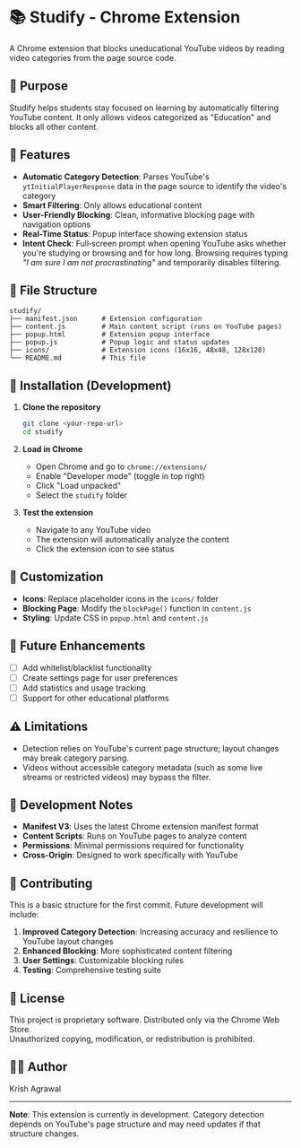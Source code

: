 # 📚 Studify - Chrome Extension

A Chrome extension that blocks uneducational YouTube videos by reading video categories from the page source code.

## 🎯 Purpose

Studify helps students stay focused on learning by automatically filtering YouTube content. It only allows videos categorized as "Education" and blocks all other content.

## 🚀 Features

- **Automatic Category Detection**: Parses YouTube's `ytInitialPlayerResponse` data in the page source to identify the video's category
- **Smart Filtering**: Only allows educational content
- **User-Friendly Blocking**: Clean, informative blocking page with navigation options
- **Real-Time Status**: Popup interface showing extension status
- **Intent Check**: Full‑screen prompt when opening YouTube asks whether you're studying or browsing and for how long. Browsing requires typing *"I am sure I am not procrastinating"* and temporarily disables filtering.

## 📁 File Structure

```
studify/
├── manifest.json      # Extension configuration
├── content.js         # Main content script (runs on YouTube pages)
├── popup.html         # Extension popup interface
├── popup.js           # Popup logic and status updates
├── icons/             # Extension icons (16x16, 48x48, 128x128)
└── README.md          # This file
```

## 🔧 Installation (Development)

1. **Clone the repository**
   ```bash
   git clone <your-repo-url>
   cd studify
   ```

2. **Load in Chrome**
   - Open Chrome and go to `chrome://extensions/`
   - Enable "Developer mode" (toggle in top right)
   - Click "Load unpacked"
   - Select the `studify` folder

3. **Test the extension**
   - Navigate to any YouTube video
   - The extension will automatically analyze the content
   - Click the extension icon to see status

## 🎨 Customization

- **Icons**: Replace placeholder icons in the `icons/` folder
- **Blocking Page**: Modify the `blockPage()` function in `content.js`
- **Styling**: Update CSS in `popup.html` and `content.js`

## 🔮 Future Enhancements

- [ ] Add whitelist/blacklist functionality
- [ ] Create settings page for user preferences
- [ ] Add statistics and usage tracking
- [ ] Support for other educational platforms

## ⚠️ Limitations

- Detection relies on YouTube's current page structure; layout changes may break category parsing.
- Videos without accessible category metadata (such as some live streams or restricted videos) may bypass the filter.

## 📝 Development Notes

- **Manifest V3**: Uses the latest Chrome extension manifest format
- **Content Scripts**: Runs on YouTube pages to analyze content
- **Permissions**: Minimal permissions required for functionality
- **Cross-Origin**: Designed to work specifically with YouTube

## 🤝 Contributing

This is a basic structure for the first commit. Future development will include:

1. **Improved Category Detection**: Increasing accuracy and resilience to YouTube layout changes
2. **Enhanced Blocking**: More sophisticated content filtering
3. **User Settings**: Customizable blocking rules
4. **Testing**: Comprehensive testing suite

## 📄 License

This project is proprietary software. Distributed only via the Chrome Web Store.  
Unauthorized copying, modification, or redistribution is prohibited.  

## 👨‍💻 Author

Krish Agrawal

---

**Note**: This extension is currently in development. Category detection depends on YouTube's page structure and may need updates if that structure changes.
